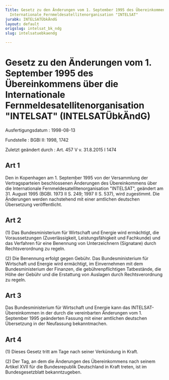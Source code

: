 ```yaml
---
Title: Gesetz zu den Änderungen vom 1. September 1995 des Übereinkommens über die
  Internationale Fernmeldesatellitenorganisation "INTELSAT"
jurabk: INTELSATÜbkÄndG
layout: default
origslug: intelsat_bk_ndg
slug: intelsatuebkaendg

---
```


# Gesetz zu den Änderungen vom 1. September 1995 des Übereinkommens über die Internationale Fernmeldesatellitenorganisation "INTELSAT" (INTELSATÜbkÄndG)

Ausfertigungsdatum
:   1998-08-13

Fundstelle
:   BGBl II: 1998, 1742

Zuletzt geändert durch
:   Art. 457 V v. 31.8.2015 I 1474


## Art 1

Den in Kopenhagen am 1. September 1995 von der Versammlung der Vertragsparteien beschlossenen Änderungen des Übereinkommens über die Internationale Fernmeldesatellitenorganisation "INTELSAT", geändert am 31. August 1995 (BGBl. 1973 II S. 249; 1997 II S. 537), wird zugestimmt. Die Änderungen werden nachstehend mit einer amtlichen deutschen Übersetzung veröffentlicht.


## Art 2

(1) Das Bundesministerium für Wirtschaft und Energie wird ermächtigt, die Voraussetzungen (Zuverlässigkeit, Leistungsfähigkeit und Fachkunde) und das Verfahren für eine Benennung von Unterzeichnern (Signatare) durch Rechtsverordnung zu regeln.

(2) Die Benennung erfolgt gegen Gebühr. Das Bundesministerium für Wirtschaft und Energie wird ermächtigt, im Einvernehmen mit dem Bundesministerium der Finanzen, die gebührenpflichtigen Tatbestände, die Höhe der Gebühr und die Erstattung von Auslagen durch Rechtsverordnung zu regeln.


## Art 3

Das Bundesministerium für Wirtschaft und Energie kann das INTELSAT-Übereinkommen in der durch die vereinbarten Änderungen vom 1. September 1995 geänderten Fassung mit einer amtlichen deutschen Übersetzung in der Neufassung bekanntmachen.


## Art 4

(1) Dieses Gesetz tritt am Tage nach seiner Verkündung in Kraft.

(2) Der Tag, an dem die Änderungen des Übereinkommens nach seinem Artikel XVII für die Bundesrepublik Deutschland in Kraft treten, ist im Bundesgesetzblatt bekanntzugeben.


